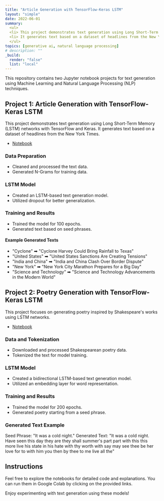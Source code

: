 ```yaml
---
title: "Article Generation with TensorFlow-Keras LSTM"
layout: "simple"
date: 2022-06-01
summary: 
  <ul>
  <li> This project demonstrates text generation using Long Short-Term Memory (LSTM) networks with TensorFlow and Keras. </li>
  <li> It generates text based on a dataset of headlines from the New York Times. </li>
  </ul>
topics: [generative ai, natural language processing]
# description: ""
_build:
  render: "false"
  list: "local"
---
```


This repository contains two Jupyter notebook projects for text generation using Machine Learning and Natural Language Processing (NLP) techniques.

## Project 1: Article Generation with TensorFlow-Keras LSTM

This project demonstrates text generation using Long Short-Term Memory (LSTM) networks with TensorFlow and Keras. It generates text based on a dataset of headlines from the New York Times.

- [Notebook](Article-Generation-TensorFlow-Keras-LSTM/Article-Generation-TensorFlow-Keras-LSTM.ipynb)

### Data Preparation

- Cleaned and processed the text data.
- Generated N-Grams for training data.

### LSTM Model

- Created an LSTM-based text generation model.
- Utilized dropout for better generalization.

### Training and Results

- Trained the model for 100 epochs.
- Generated text based on seed phrases.

#### Example Generated Texts

- "Cyclone" ➡ "Cyclone Harvey Could Bring Rainfall to Texas"
- "United States" ➡ "United States Sanctions Are Creating Tensions"
- "India and China" ➡ "India and China Clash Over Border Dispute"
- "New York" ➡ "New York City Marathon Prepares for a Big Day"
- "Science and Technology" ➡ "Science and Technology Advancements in the Modern World"

## Project 2: Poetry Generation with TensorFlow-Keras LSTM

This project focuses on generating poetry inspired by Shakespeare's works using LSTM networks.

- [Notebook](Poetry-TextGeneration-Using-TensorFlow-Keras-LSTM/Poetry-Generation-TensorFlow-Keras-LSTM.ipynb)

### Data and Tokenization

- Downloaded and processed Shakespearean poetry data.
- Tokenized the text for model training.

### LSTM Model

- Created a bidirectional LSTM-based text generation model.
- Utilized an embedding layer for word representation.

### Training and Results

- Trained the model for 200 epochs.
- Generated poetry starting from a seed phrase.

### Generated Text Example

Seed Phrase: "It was a cold night."
Generated Text: "It was a cold night. Have seen this day they are they shall summer's part part with this this more live his state in his hate with thy worth with say may see thee be her love for to with him you then by thee to me live all the"

## Instructions

Feel free to explore the notebooks for detailed code and explanations. You can run them in Google Colab by clicking on the provided links.

Enjoy experimenting with text generation using these models!